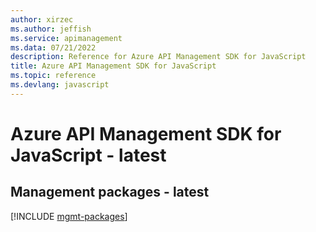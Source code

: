 ```yaml
---
author: xirzec
ms.author: jeffish
ms.service: apimanagement
ms.data: 07/21/2022
description: Reference for Azure API Management SDK for JavaScript
title: Azure API Management SDK for JavaScript
ms.topic: reference
ms.devlang: javascript
---
```

# Azure API Management SDK for JavaScript - latest

## Management packages - latest
[!INCLUDE [mgmt-packages](api-management-mgmt-index.md)]